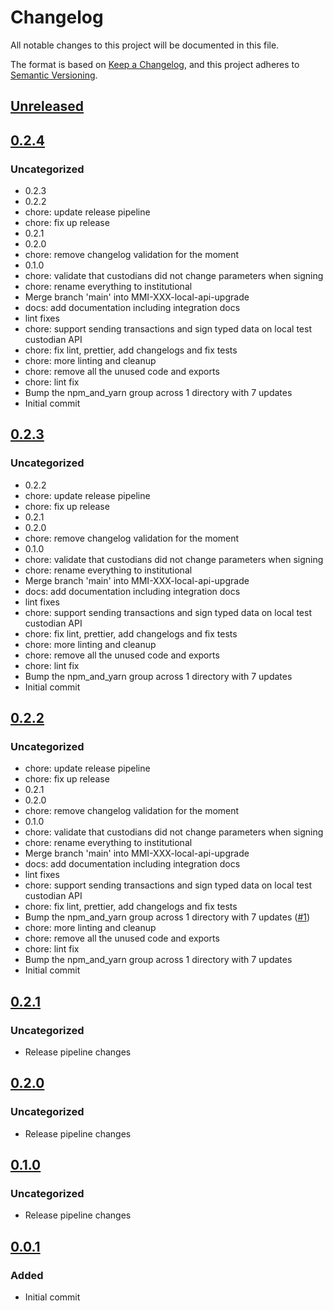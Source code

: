 # Changelog

All notable changes to this project will be documented in this file.

The format is based on [Keep a Changelog](https://keepachangelog.com/en/1.0.0/),
and this project adheres to [Semantic Versioning](https://semver.org/spec/v2.0.0.html).

## [Unreleased]

## [0.2.4]

### Uncategorized

- 0.2.3
- 0.2.2
- chore: update release pipeline
- chore: fix up release
- 0.2.1
- 0.2.0
- chore: remove changelog validation for the moment
- 0.1.0
- chore: validate that custodians did not change parameters when signing
- chore: rename everything to institutional
- Merge branch 'main' into MMI-XXX-local-api-upgrade
- docs: add documentation including integration docs
- lint fixes
- chore: support sending transactions and sign typed data on local test custodian API
- chore: fix lint, prettier, add changelogs and fix tests
- chore: more linting and cleanup
- chore: remove all the unused code and exports
- chore: lint fix
- Bump the npm_and_yarn group across 1 directory with 7 updates
- Initial commit

## [0.2.3]

### Uncategorized

- 0.2.2
- chore: update release pipeline
- chore: fix up release
- 0.2.1
- 0.2.0
- chore: remove changelog validation for the moment
- 0.1.0
- chore: validate that custodians did not change parameters when signing
- chore: rename everything to institutional
- Merge branch 'main' into MMI-XXX-local-api-upgrade
- docs: add documentation including integration docs
- lint fixes
- chore: support sending transactions and sign typed data on local test custodian API
- chore: fix lint, prettier, add changelogs and fix tests
- chore: more linting and cleanup
- chore: remove all the unused code and exports
- chore: lint fix
- Bump the npm_and_yarn group across 1 directory with 7 updates
- Initial commit

## [0.2.2]

### Uncategorized

- chore: update release pipeline
- chore: fix up release
- 0.2.1
- 0.2.0
- chore: remove changelog validation for the moment
- 0.1.0
- chore: validate that custodians did not change parameters when signing
- chore: rename everything to institutional
- Merge branch 'main' into MMI-XXX-local-api-upgrade
- docs: add documentation including integration docs
- lint fixes
- chore: support sending transactions and sign typed data on local test custodian API
- chore: fix lint, prettier, add changelogs and fix tests
- Bump the npm_and_yarn group across 1 directory with 7 updates ([#1](https://github.com/MetaMask/snap-institutional-wallet/pull/1))
- chore: more linting and cleanup
- chore: remove all the unused code and exports
- chore: lint fix
- Bump the npm_and_yarn group across 1 directory with 7 updates
- Initial commit

## [0.2.1]

### Uncategorized

- Release pipeline changes

## [0.2.0]

### Uncategorized

- Release pipeline changes

## [0.1.0]

### Uncategorized

- Release pipeline changes

## [0.0.1]

### Added

- Initial commit

[Unreleased]: https://github.com/MetaMask/snap-institutional-wallet/compare/v0.2.4...HEAD
[0.2.4]: https://github.com/MetaMask/snap-institutional-wallet/compare/v0.2.3...v0.2.4
[0.2.3]: https://github.com/MetaMask/snap-institutional-wallet/compare/v0.2.2...v0.2.3
[0.2.2]: https://github.com/MetaMask/snap-institutional-wallet/compare/v0.2.1...v0.2.2
[0.2.1]: https://github.com/MetaMask/snap-institutional-wallet/compare/v0.2.0...v0.2.1
[0.2.0]: https://github.com/MetaMask/snap-institutional-wallet/compare/v0.1.0...v0.2.0
[0.1.0]: https://github.com/MetaMask/snap-institutional-wallet/compare/v0.0.1...v0.1.0
[0.0.1]: https://github.com/MetaMask/snap-institutional-wallet/releases/tag/v0.0.1
